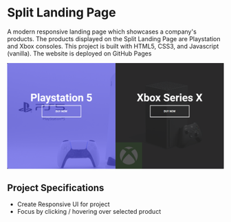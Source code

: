 # Split Landing Page

A modern responsive landing page which showcases a company's products.  The products displayed on the Split Landing Page are Playstation and Xbox consoles.  This project is built with HTML5, CSS3, and Javascript (vanilla).  The website is deployed on GitHub Pages

![split landing page screenshot](SPLIT_LANDING_PAGE.png)

## Project Specifications

- Create Responsive UI for project
- Focus by clicking / hovering over selected product
